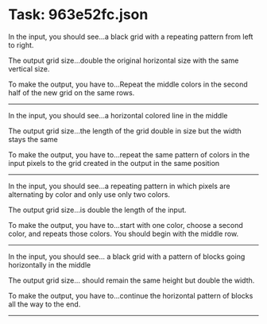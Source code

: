 # Task: 963e52fc.json

In the input, you should see...a black grid with a repeating pattern from left to right.

The output grid size...double the original horizontal size with the same vertical size.

To make the output, you have to...Repeat the middle colors in the second half of the new grid on the same rows.

---

In the input, you should see...a horizontal colored line in the middle

The output grid size...the length of the grid double in size but the width stays the same

To make the output, you have to...repeat the same pattern of colors in the input pixels to the grid created in the output  in the same position

---

In the input, you should see...a repeating pattern in which pixels are alternating by color and only use only two colors.

The output grid size...is double the length of the input.

To make the output, you have to...start with one color, choose a second color, and repeats those colors. You should begin with the middle row.

---

In the input, you should see... a black grid with a pattern of blocks going horizontally in the middle

The output grid size... should remain the same height but double the width.

To make the output, you have to...continue the horizontal pattern of blocks all the way to the end.

---

